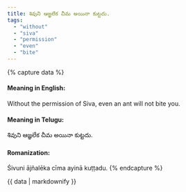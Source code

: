 ```yaml
---
title: శివుని ఆజ్ఞలేక చీమ అయినా కుట్టదు.
tags:
  - "without"
  - "siva"
  - "permission"
  - "even"
  - "bite"
---
```


{% capture data %}
#### Meaning in English:
Without the permission of Siva, even an ant will not bite you.

#### Meaning in Telugu:
శివుని ఆజ్ఞలేక చీమ అయినా కుట్టదు.

#### Romanization:
Śivuni ājñalēka cīma ayinā kuṭṭadu.
{% endcapture %}

{{ data | markdownify }}

